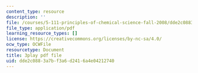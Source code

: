 ```yaml
---
content_type: resource
description: ''
file: /courses/5-111-principles-of-chemical-science-fall-2008/dde2c0883a7bf3a6d2416a4e04212740_Ey25vULQ6YM.pdf
file_type: application/pdf
learning_resource_types: []
license: https://creativecommons.org/licenses/by-nc-sa/4.0/
ocw_type: OCWFile
resourcetype: Document
title: 3play pdf file
uid: dde2c088-3a7b-f3a6-d241-6a4e04212740
---
```

